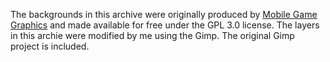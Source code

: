 The backgrounds in this archive were originally produced by [Mobile Game Graphics](https://mobilegamegraphics.com/) and made available for free under the GPL 3.0 license. The layers in this archie were modified by me using the Gimp. The original Gimp project is included.

